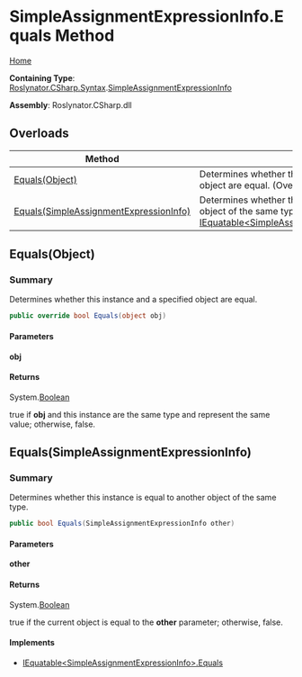 # SimpleAssignmentExpressionInfo\.Equals Method

[Home](../../../../../README.md)

**Containing Type**: [Roslynator.CSharp.Syntax](../../README.md)\.[SimpleAssignmentExpressionInfo](../README.md)

**Assembly**: Roslynator\.CSharp\.dll

## Overloads

| Method | Summary |
| ------ | ------- |
| [Equals(Object)](#Roslynator_CSharp_Syntax_SimpleAssignmentExpressionInfo_Equals_System_Object_) | Determines whether this instance and a specified object are equal\. \(Overrides [ValueType.Equals](https://docs.microsoft.com/en-us/dotnet/api/system.valuetype.equals)\) |
| [Equals(SimpleAssignmentExpressionInfo)](#Roslynator_CSharp_Syntax_SimpleAssignmentExpressionInfo_Equals_Roslynator_CSharp_Syntax_SimpleAssignmentExpressionInfo_) | Determines whether this instance is equal to another object of the same type\. \(Implements [IEquatable\<SimpleAssignmentExpressionInfo>.Equals](https://docs.microsoft.com/en-us/dotnet/api/system.iequatable-1.equals)\) |

## Equals\(Object\)<a name="Roslynator_CSharp_Syntax_SimpleAssignmentExpressionInfo_Equals_System_Object_"></a>

### Summary

Determines whether this instance and a specified object are equal\.

```csharp
public override bool Equals(object obj)
```

#### Parameters

**obj**



#### Returns

System\.[Boolean](https://docs.microsoft.com/en-us/dotnet/api/system.boolean)

true if **obj** and this instance are the same type and represent the same value; otherwise, false\. 

## Equals\(SimpleAssignmentExpressionInfo\)<a name="Roslynator_CSharp_Syntax_SimpleAssignmentExpressionInfo_Equals_Roslynator_CSharp_Syntax_SimpleAssignmentExpressionInfo_"></a>

### Summary

Determines whether this instance is equal to another object of the same type\.

```csharp
public bool Equals(SimpleAssignmentExpressionInfo other)
```

#### Parameters

**other**



#### Returns

System\.[Boolean](https://docs.microsoft.com/en-us/dotnet/api/system.boolean)

true if the current object is equal to the **other** parameter; otherwise, false\.

#### Implements

* [IEquatable\<SimpleAssignmentExpressionInfo>.Equals](https://docs.microsoft.com/en-us/dotnet/api/system.iequatable-1.equals)
